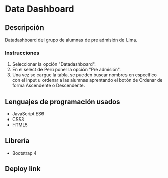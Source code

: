 # Data Dashboard
## Descripción
Datadashboard del grupo de alumnas de pre admisión de Lima.
### Instrucciones
1. Seleccionar la opción "Datadashboard".
2. En el select de Perú poner la opción "Pre admisión".
3. Una vez se cargue la tabla, se pueden buscar nombres en específico con el Input u ordenar a las alumnas aprentando el botón de Ordenar de forma Ascendente o Descendente.
## Lenguajes de programación usados
* JavaScript ES6
* CSS3
* HTML5
## Librería
* Bootstrap 4
## Deploy link
